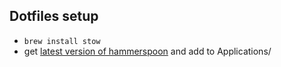 ## Dotfiles setup

- `brew install stow`
- get [latest version of hammerspoon](https://github.com/Hammerspoon/hammerspoon/releases) and add to Applications/
